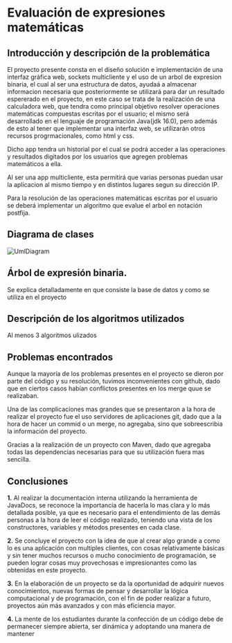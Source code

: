Evaluación de expresiones matemáticas
====================================

## Introducción y descripción de la problemática

El proyecto presente consta en el diseño solución e implementación de una interfaz gráfica web, sockets multicliente y el uso de un arbol de expresion binaria, el cual al ser una estructura de datos, ayudaá a almacenar informacion necesaria que posteriormente se utilizará para dar un resultado espererado en el proyecto, en este caso se trata de la realización de una calculadora web, que tendra como principal objetivo resolver operaciones matemáticas compuestas escritas por el usuario; el mismo será desarrollado en el lenguaje de programación Java(jdk 16.0), pero además de esto al tener que implementar una interfaz web, se utilizarán otros recursos progrmacionales, como html y css.

Dicho app tendra un  historial por el cual se podrá acceder a las operaciones y resultados digitados por los usuarios que agregen problemas matemáticos a ella.

Al ser una app multicliente, esta permitirá que varias personas puedan usar la aplicacion al mismo tiempo y en distintos lugares segun su dirección IP.

Para la resolución de las operaciones matemáticas escritas por el usuario se deberá implementar un algoritmo que evalue el arbol en notación postfija.

## Diagrama de clases

![UmlDiagram](https://user-images.githubusercontent.com/83249731/139192101-641093f9-f54e-4c57-a8f3-318d17f35e0c.png)


## Árbol de expresión binaria.

Se explica detalladamente en que consiste la base de datos y como se utiliza en el proyecto

## Descripción de los algoritmos utilizados

Al menos 3 algoritmos ulizados 


##  Problemas encontrados

Aunque la mayoría de los problemas presentes en el proyecto se dieron por parte del código y su resolución, tuvimos inconvenientes con github, dado que en ciertos casos habían conflictos presentes en los merge quue se realizaban.

Una de las complicaciones mas grandes que se presentaron a la hora de realizar el proyecto fue el uso servidores de aplicaciones git, dado que a la hora de hacer un commid o un merge, no agregaba, sino que sobreescribia la información del proyecto.

Gracias a la realización de un proyecto con Maven, dado que agregaba todas las dependencias necesarias para que su utilización fuera mas sencilla.

## Conclusiones

**1.** Al realizar la documentación interna utilizando la herramienta de JavaDocs, se reconoce la importancia de hacerla lo mas clara y lo más detallada posible, ya que es necesario para el entendimiento de las demás personas a la hora de leer el código realizado, teniendo una vista de los constructores, variables y métodos presentes en cada clase.

**2.** Se concluye el proyecto con la idea de que al crear algo grande a como lo es una aplicación con multiples clientes, con cosas relativamente básicas y sin tener muchos recursos o mucho conocimiento de programación, se pueden lograr cosas muy provechosas e impresionantes como las obtenidas en este proyecto.

**3.** En la elaboración de un proyecto se da la oportunidad de adquirir nuevos conocimientos, nuevas formas de pensar y desarrollar la lógica computacional y de programación, con el fin de poder realizar a futuro, proyectos aún más avanzados y con más eficiencia mayor.

**4.** La mente de los estudiantes durante la confección de un código debe de permanecer siempre abierta, ser dinámica y adoptando una manera de mantener 